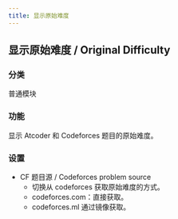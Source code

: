 ```yaml
---
title: 显示原始难度
---
```


## 显示原始难度 / Original Difficulty

### 分类

普通模块

### 功能

显示 Atcoder 和 Codeforces 题目的原始难度。

### 设置

- CF 题目源 / Codeforces problem source
  - 切换从 codeforces 获取原始难度的方式。
  - codeforces.com：直接获取。
  - codeforces.ml 通过镜像获取。
